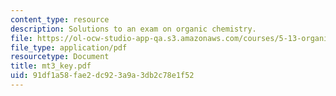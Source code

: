 ```yaml
---
content_type: resource
description: Solutions to an exam on organic chemistry.
file: https://ol-ocw-studio-app-qa.s3.amazonaws.com/courses/5-13-organic-chemistry-ii-fall-2003/91df1a58fae2dc923a9a3db2c78e1f52_mt3_key.pdf
file_type: application/pdf
resourcetype: Document
title: mt3_key.pdf
uid: 91df1a58-fae2-dc92-3a9a-3db2c78e1f52
---
```

